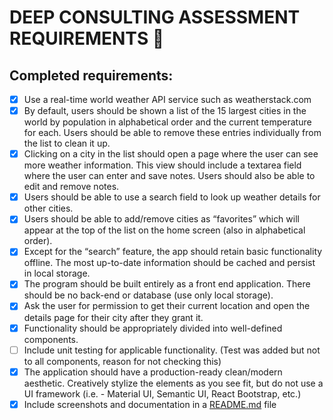 # DEEP CONSULTING ASSESSMENT REQUIREMENTS :tada:

## Completed requirements:
- [x] Use a real-time world weather API service such as weatherstack.com
- [x] By default, users should be shown a list of the 15 largest cities in the world by population
in alphabetical order and the current temperature for each. Users should be able to
remove these entries individually from the list to clean it up.
- [x] Clicking on a city in the list should open a page where the user can see more weather
information. This view should include a textarea field where the user can enter and save
notes. Users should also be able to edit and remove notes.
- [x] Users should be able to use a search field to look up weather details for other cities.
- [x] Users should be able to add/remove cities as “favorites” which will appear at the top of
the list on the home screen (also in alphabetical order).
- [x] Except for the “search” feature, the app should retain basic functionality offline. The most
up-to-date information should be cached and persist in local storage.
- [x] The program should be built entirely as a front end application. There should be no
back-end or database (use only local storage).
- [x] Ask the user for permission
to get their current location and open the details page for their city after they grant it.
- [x] Functionality should be appropriately divided into well-defined components.
- [ ] Include unit testing for applicable functionality. (Test was added but not to all components, reason for not checking this)
- [x] The application should have a production-ready clean/modern aesthetic. Creatively
stylize the elements as you see fit, but do not use a UI framework (i.e. - Material UI,
Semantic UI, React Bootstrap, etc.)
- [x] Include screenshots and documentation in a [README.md](README.md) file
